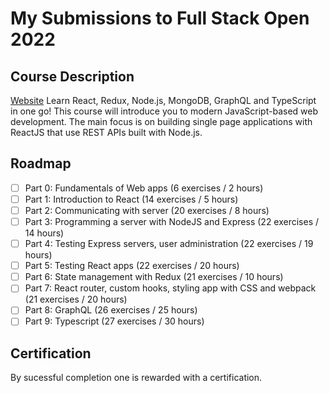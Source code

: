 # My Submissions to Full Stack Open 2022
## Course Description
[Website](https://fullstackopen.com/en/)
Learn React, Redux, Node.js, MongoDB, GraphQL and TypeScript in one go! This course will introduce you to modern JavaScript-based web development. The main focus is on building single page applications with ReactJS that use REST APIs built with Node.js.

## Roadmap
- [ ] Part 0: Fundamentals of Web apps (6 exercises / 2 hours)
- [ ] Part 1: Introduction to React (14 exercises / 5 hours)
- [ ] Part 2: Communicating with server (20 exercises / 8 hours)
- [ ] Part 3: Programming a server with NodeJS and Express (22 exercises / 14 hours)
- [ ] Part 4: Testing Express servers, user administration (22 exercises / 19 hours)
- [ ] Part 5: Testing React apps (22 exercises / 20 hours)
- [ ] Part 6: State management with Redux (21 exercises / 10 hours)
- [ ] Part 7: React router, custom hooks, styling app with CSS and webpack (21 exercises / 20 hours)
- [ ] Part 8: GraphQL (26 exercises / 25 hours)
- [ ] Part 9: Typescript (27 exercises / 30 hours)

## Certification
By sucessful completion one is rewarded with a certification.
